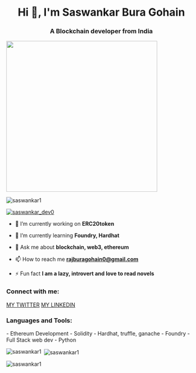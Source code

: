 <h1 align="center">Hi 👋, I'm Saswankar Bura Gohain</h1>
<h3 align="center">A Blockchain developer from India</h3>
<img width="400" src="https://www.technoloader.com/blog/wp-content/uploads/2020/07/Hire-a-Blockchain-Developer.gif" alt="">

<p align="left"> <img src="https://komarev.com/ghpvc/?username=saswankar1&label=Profile%20views&color=0e75b6&style=flat" alt="saswankar1" /> </p>

<p align="left"> <a href="https://twitter.com/saswankar_dev0" target="blank"><img src="https://img.shields.io/twitter/follow/saswankar_dev0?logo=twitter&style=for-the-badge" alt="saswankar_dev0" /></a> </p>

- 🔭 I’m currently working on **ERC20token**

- 🌱 I’m currently learning **Foundry, Hardhat**

- 💬 Ask me about **blockchain, web3, ethereum**

- 📫 How to reach me **rajburagohain0@gmail.com**

- ⚡ Fun fact **I am a lazy, introvert and love to read novels**

<h3 align="left">Connect with me:</h3>
<p align="left">
<a href="https://twitter.com/saswankar_dev0" target="blank">MY TWITTER</a>
<a href="https://linkedin.com/in/saswankarburagohain" target="blank">MY LINKEDIN</a>
</p>

<h3 align="left">Languages and Tools:</h3>
- Ethereum Development
- Solidity
- Hardhat, truffle, ganache
- Foundry
- Full Stack web dev
- Python

<p><img align="left" src="https://github-readme-stats.vercel.app/api/top-langs?username=saswankar1&show_icons=true&locale=en&layout=compact" alt="saswankar1" /></p>

<p>&nbsp;<img align="center" src="https://github-readme-stats.vercel.app/api?username=saswankar1&show_icons=true&locale=en" alt="saswankar1" /></p>

<p><img align="center" src="https://github-readme-streak-stats.herokuapp.com/?user=saswankar1&" alt="saswankar1" /></p>
